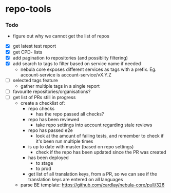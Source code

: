 # repo-tools

### Todo

- figure out why we cannot get the list of repos
- [x] get latest test report
- [x] get CPD- lists
- [x] add pagination to repositories (and possiblity filtering)
- [x] add search to tags to filter based on service name if needed
  - nebula core exposes different services as tags with a prefix. Eg. account-service is account-service/vX.Y.Z
- [ ] selected tags feature
  - gather multiple tags in a single report
- [ ] favourite repositories/organisations?
- [ ] get list of PRs still in progress
  - create a checklist of:
    - repo checks
      - has the repo passed all checks?
    - repo has been reviewed
      - take repo settings into account regarding stale reviews
    - repo has passed e2e
      - look at the amount of failing tests, and remember to check if it's been run multiple times
    - is up to date with master (based on repo settings)
      - check if the repo has been updated since the PR was created
    - has been deployed
      - to stage
      - to prod
    - get list of all translation keys, from a PR, so we can see if the translation keys are entered on all languages
  - parse BE template: https://github.com/cardlay/nebula-core/pull/326
